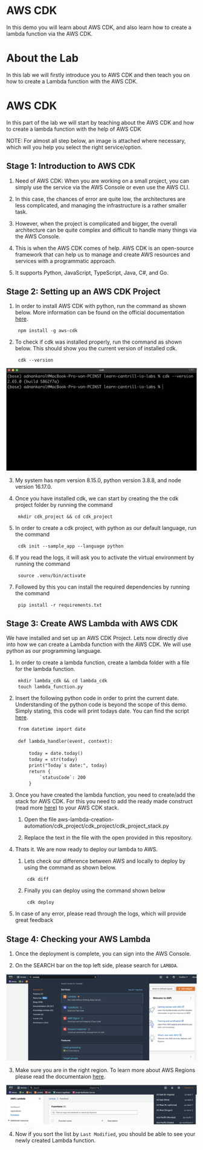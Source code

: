 # AWS CDK
In this demo you will learn about AWS CDK, and also learn how to create a lambda function via the AWS CDK.

# About the Lab
In this lab we will firstly introduce you to AWS CDK and then teach you on how to create a Lambda function with the AWS CDK.

# AWS CDK
In this part of the lab we will start by teaching about the AWS CDK and how to create a lambda function with the help of AWS CDK

NOTE: For almost all step below, an image is attached where necessary, which will you help you select the right service/option.

## Stage 1: Introduction to AWS CDK

1. Need of AWS CDK: When you are working on a small project, you can simply use the service via the AWS Console or even use the AWS CLI.

2. In this case, the chances of error are quite low, the architectures are less complicated, and managing the infrastructure is a rather smaller task.

3. However, when the project is complicated and bigger, the overall architecture can be quite complex and difficult to handle many things via the AWS Console.

4. This is when the AWS CDK comes of help. AWS CDK is an open-source framework that can help us to manage and create AWS resources and services with a programmatic approach.

5. It supports Python, JavaScript, TypeScript, Java, C#, and Go.

## Stage 2: Setting up an AWS CDK Project

1. In order to install AWS CDK with python, run the command as shown below. More information can be found on the official documentation [here](https://docs.aws.amazon.com/cdk/v2/guide/getting_started.html).

        npm install -g aws-cdk


2. To check if cdk was installed properly, run the command as shown below. This should show you the current version of installed cdk. 

        cdk --version

![aws cdk](Images/aws_cdk.png)

3. My system has npm version 8.15.0, python version 3.8.8, and node version 16.17.0.

4. Once you have installed cdk, we can start by creating the the cdk project folder by running the command

        mkdir cdk_project && cd cdk_project

5. In order to create a cdk project, with python as our default language, run the command

        cdk init --sample_app --language python

6. If you read the logs, it will ask you to activate the virtual environment by running the command

        source .venv/bin/activate

7. Followed by this you can install the required dependencies by running the command

        pip install -r requirements.txt

## Stage 3: Create AWS Lambda with AWS CDK 

We have installed and set up an AWS CDK Project. Lets now directly dive into how we can create a Lambda function with the AWS CDK. We will use python as our programming language.

1. In order to create a lambda function, create a lambda folder with a file for the lambda function.

        mkdir lambda_cdk && cd lambda_cdk
        touch lambda_function.py

2. Insert the following python code in order to print the current date. Understanding of the python code is beyond the scope of this demo. Simply stating, this code will print todays date. You can find the script [here](lambda_function.py).

        from datetime import date

        def lambda_handler(event, context):
        
            today = date.today()
            today = str(today)
            print("Today`s date:", today)
            return {
                `statusCode`: 200
            }

3. Once you have created the lambda function, you need to create/add the stack for AWS CDK. For this you need to add the ready made construct (read more [here](https://docs.aws.amazon.com/cdk/v2/guide/constructs.html)) to your AWS CDK stack.

    1. Open the file aws-lambda-creation-automation/cdk_project/cdk_project/cdk_project_stack.py

    2. Replace the text in the file with the open provided in this repository.

4. Thats it. We are now ready to deploy our lambda to AWS.

    1. Lets check our difference between AWS and locally to deploy by using the command as shown below.

            cdk diff

    2. Finally you can deploy using the command shown below

            cdk deploy

6. In case of any error, please read through the logs, which will provide great feedback


## Stage 4: Checking your AWS Lambda

1. Once the deployment is complete, you can sign into the AWS Console.

2. On the SEARCH bar on the top left side, please search for `LAMBDA`.

![lambda intro](Images/lambda_intro.png)

3. Make sure you are in the right region. To learn more about AWS Regions please read the documentaion [here](https://docs.aws.amazon.com/awsconsolehelpdocs/latest/gsg/select-region.html).

![lambda region](Images/lambda_region.png)

4. Now if you sort the list by `Last Modified`, you should be able to see your newly created Lambda function.
